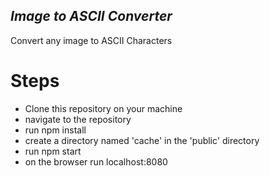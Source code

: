 ## _Image to ASCII Converter_

Convert any image to ASCII Characters

# Steps
- Clone this repository on your machine
- navigate to the repository
- run npm install
- create a directory named 'cache' in the 'public' directory
- run npm start
- on the browser run localhost:8080

